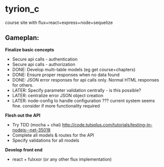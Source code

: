 # tyrion_c
course site with flux+react+express+node+sequelize

Gameplan:
---------

**Finalize basic concepts**
- Secure api calls - authentication
- Secure api calls - authorization
- DONE: Develop multi-table models (eg get course+chapters)
- DONE: Ensure proper responses when no data found
- DONE: JSON error responses for api calls only. Normal HTML responses for others.
- LATER: Specify parameter validation centrally - is this possible?
- LATER: centralize error JSON object creation
- LATER: node-config to handle configuration ??? current system seems fine. consider if more functionality required

**Flesh out the API**
- Try TDD (mocha + chai) http://code.tutsplus.com/tutorials/testing-in-nodejs--net-35018
- Complete all models & routes for the API
- Specify validations for all models

**Develop front end**
- react + fulxxor (or any other flux implementation)
